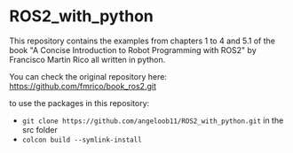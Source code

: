# ROS2_with_python
This repository contains the examples from chapters 1 to 4 and 5.1 of the book "A Concise Introduction to Robot Programming with ROS2" by Francisco Martin Rico all written in python.

You can check the original repository here: https://github.com/fmrico/book_ros2.git

to use the packages in this repository:

 - `git clone https://github.com/angeloob11/ROS2_with_python.git` in the src folder
 - `colcon build --symlink-install`

